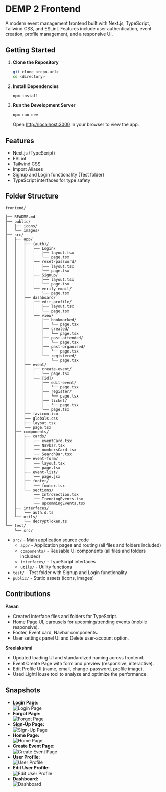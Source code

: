 # DEMP 2 Frontend

A modern event management frontend built with Next.js, TypeScript, Tailwind CSS, and ESLint. Features include user authentication, event creation, profile management, and a responsive UI.

## Getting Started

1. **Clone the Repository**
   ```sh
   git clone <repo-url>
   cd <directory>
   ```

2. **Install Dependencies**
   ```sh
   npm install
   ```

3. **Run the Development Server**
   ```sh
   npm run dev
   ```
   Open [http://localhost:3000](http://localhost:3000) in your browser to view the app.

## Features

- Next.js (TypeScript)
- ESLint
- Tailwind CSS
- Import Aliases
- Signup and Login functionality (Test folder)
- TypeScript interfaces for type safety

## Folder Structure

```
frontend/

├── README.md
├── public/
│   ├── icons/
│   └── images/
├── src/
│   ├── app/
│   │   ├── (auth)/
│   │   │   ├── Login/
│   │   │   │   ├── layout.tsx
│   │   │   │   └── page.tsx
│   │   │   ├── reset-password/
│   │   │   │   ├── layout.tsx
│   │   │   │   └── page.tsx
│   │   │   ├── Signup/
│   │   │   │   ├── layout.tsx
│   │   │   │   └── page.tsx
│   │   │   └── verify-email/
│   │   │       └── page.tsx
│   │   ├── dashboard/
│   │   │   ├── edit-profile/
│   │   │   │   ├── layout.tsx
│   │   │   │   └── page.tsx
│   │   │   └── view/
│   │   │       ├── bookmarked/
│   │   │       │   └── page.tsx
│   │   │       ├── created/
│   │   │       │   └── page.tsx
│   │   │       ├── past-attended/
│   │   │       │   └── page.tsx
│   │   │       ├── past-organised/
│   │   │       │   └── page.tsx
│   │   │       └── registered/
│   │   │           └── page.tsx
│   │   ├── event/
│   │   │   ├── create-event/
│   │   │   │   └── page.tsx
│   │   │   └── [id]/
│   │   │       ├── edit-event/
│   │   │       │   └── page.tsx
│   │   │       ├── register/
│   │   │       │   └── page.tsx
│   │   │       ├── ticket/
│   │   │       │   └── page.tsx
│   │   │       └── page.tsx
│   │   ├── favicon.ico
│   │   ├── globals.css
│   │   ├── layout.tsx
│   │   └── page.tsx
│   ├── components/
│   │   ├── cards/
│   │   │   ├── eventCard.tsx
│   │   │   ├── Navbar.tsx
│   │   │   ├── numbersCard.tsx
│   │   │   └── SearchBar.tsx
│   │   ├── event-form/
│   │   │   ├── layout.tsx
│   │   │   └── page.tsx
│   │   ├── event-list/
│   │   │   └── page.jsx
│   │   ├── footer/
│   │   │   └── footer.tsx
│   │   └── sections/
│   │       ├── IntroSection.tsx
│   │       ├── TrendingEvents.tsx
│   │       └── upcommingEvents.tsx
│   ├── interfaces/
│   │   └── auth.d.ts
│   └── utils/
│       └── decryptToken.ts
└── test/
    └── src/
```

- `src/` - Main application source code
  - `app/` - Application pages and routing (all files and folders included)
  - `components/` - Reusable UI components (all files and folders included)
  - `interfaces/` - TypeScript interfaces
  - `utils/` - Utility functions
- `test/` - Test folder with Signup and Login functionality
- `public/` - Static assets (icons, images)

## Contributions

**Pavan**
- Created interface files and folders for TypeScript.
- Home Page UI, carousels for upcoming/trending events (mobile responsive).
- Footer, Event card, Navbar components.
- User settings panel UI and Delete user-account option.

**Sreelakshmi**
- Updated loading UI and standardized naming across frontend.
- Event Create Page with form and preview (responsive, interactive).
- Edit Profile UI (name, email, change-password, profile image).
- Used LightHouse tool to analyze and optimize the performance. 

## Snapshots

- **Login Page:**  
  ![Login Page](https://github.com/user-attachments/assets/5c9bab7a-a72a-465f-b674-7f27fd1431bb)
- **Forgot Page:**  
  ![Forgot Page](https://github.com/user-attachments/assets/ef0af1a4-f219-43d8-b758-f4fb72da402e)
- **Sign-Up Page:**  
  ![Sign-Up Page](https://github.com/user-attachments/assets/6c8bd47b-95db-4c18-a162-a464b2cf099a)
- **Home Page:**  
  ![Home Page](https://github.com/user-attachments/assets/4fb9f6b4-8d5d-486d-ae09-cfe92fc72270)
- **Create Event Page:**  
  ![Create Event Page](https://github.com/user-attachments/assets/dac4b877-519e-48f9-bd25-1649cf24ae6c)
- **User Profile:**  
  ![User Profile](https://github.com/user-attachments/assets/df7c53f7-23d0-41a2-a813-16e178dfaecb)
- **Edit User Profile:**  
  ![Edit User Profile](https://github.com/user-attachments/assets/64f4f55a-3cc8-479e-b2cb-69cc1a6e8324)
- **Dashboard:**  
  ![Dashboard](https://github.com/user-attachments/assets/df78b171-0adb-43e3-86a1-1671847c91ba)

